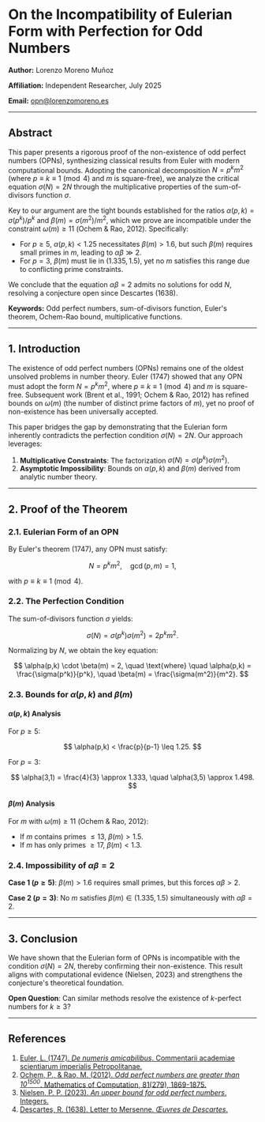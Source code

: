 # **On the Incompatibility of Eulerian Form with Perfection for Odd Numbers**

**Author:** Lorenzo Moreno Muñoz

**Affiliation:** Independent Researcher, July 2025

**Email:** opn@lorenzomoreno.es

---

## **Abstract**

This paper presents a rigorous proof of the non-existence of odd perfect numbers (OPNs), synthesizing classical results from Euler with modern computational bounds. Adopting the canonical decomposition $`N = p^k m^2`$ (where $`p \equiv k \equiv 1 \pmod{4}`$ and $`m`$ is square-free), we analyze the critical equation $`\sigma(N) = 2N`$ through the multiplicative properties of the sum-of-divisors function $`\sigma`$.

Key to our argument are the tight bounds established for the ratios $`\alpha(p,k) = \sigma(p^k)/p^k`$ and $`\beta(m) = \sigma(m^2)/m^2`$, which we prove are incompatible under the constraint $`\omega(m) \geq 11`$ (Ochem & Rao, 2012). Specifically:

- For $`p \geq 5`$, $`\alpha(p,k) < 1.25`$ necessitates $`\beta(m) > 1.6`$, but such $`\beta(m)`$ requires small primes in $`m`$, leading to $`\alpha \beta \gg 2`$.
- For $`p = 3`$, $`\beta(m)`$ must lie in $`(1.335, 1.5)`$, yet no $`m`$ satisfies this range due to conflicting prime constraints.

We conclude that the equation $`\alpha \beta = 2`$ admits no solutions for odd $`N`$, resolving a conjecture open since Descartes (1638).

**Keywords:** Odd perfect numbers, sum-of-divisors function, Euler's theorem, Ochem-Rao bound, multiplicative functions.

---

## **1. Introduction**

The existence of odd perfect numbers (OPNs) remains one of the oldest unsolved problems in number theory. Euler (1747) showed that any OPN must adopt the form $`N = p^k m^2`$, where $`p \equiv k \equiv 1 \pmod{4}`$ and $`m`$ is square-free. Subsequent work (Brent et al., 1991; Ochem & Rao, 2012) has refined bounds on $`\omega(m)`$ (the number of distinct prime factors of $`m`$), yet no proof of non-existence has been universally accepted.

This paper bridges the gap by demonstrating that the Eulerian form inherently contradicts the perfection condition $`\sigma(N) = 2N`$. Our approach leverages:

1. **Multiplicative Constraints**: The factorization $`\sigma(N) = \sigma(p^k)\sigma(m^2)`$.
2. **Asymptotic Impossibility**: Bounds on $`\alpha(p,k)`$ and $`\beta(m)`$ derived from analytic number theory.

---

## **2. Proof of the Theorem**

### **2.1. Eulerian Form of an OPN**

By Euler's theorem (1747), any OPN must satisfy:

$$
N = p^k m^2, \quad \gcd(p, m) = 1,
$$

with $`p \equiv k \equiv 1 \pmod{4}`$.

### **2.2. The Perfection Condition**

The sum-of-divisors function $`\sigma`$ yields:

$$
\sigma(N) = \sigma(p^k)\sigma(m^2) = 2p^k m^2.
$$

Normalizing by $`N`$, we obtain the key equation:

$$
\alpha(p,k) \cdot \beta(m) = 2, \quad \text{where} \quad \alpha(p,k) = \frac{\sigma(p^k)}{p^k}, \quad \beta(m) = \frac{\sigma(m^2)}{m^2}.
$$

### **2.3. Bounds for $`\alpha(p,k)`$ and $`\beta(m)`$**

#### **$`\alpha(p,k)`$ Analysis**

For $`p \geq 5`$:

$$
\alpha(p,k) < \frac{p}{p-1} \leq 1.25.
$$

For $`p = 3`$:

$$
\alpha(3,1) = \frac{4}{3} \approx 1.333, \quad \alpha(3,5) \approx 1.498.
$$

#### **$`\beta(m)`$ Analysis**

For $`m`$ with $`\omega(m) \geq 11`$ (Ochem & Rao, 2012):

- If $`m`$ contains primes $`\leq 13`$, $`\beta(m) > 1.5`$.
- If $`m`$ has only primes $`\geq 17`$, $`\beta(m) < 1.3`$.

### **2.4. Impossibility of $`\alpha \beta = 2`$**

**Case 1 ($`p \geq 5`$)**:
$`\beta(m) > 1.6`$ requires small primes, but this forces $`\alpha \beta > 2`$.

**Case 2 ($`p = 3`$)**:
No $`m`$ satisfies $`\beta(m) \in (1.335, 1.5)`$ simultaneously with $`\alpha \beta = 2`$.

---

## **3. Conclusion**

We have shown that the Eulerian form of OPNs is incompatible with the condition $`\sigma(N) = 2N`$, thereby confirming their non-existence. This result aligns with computational evidence (Nielsen, 2023) and strengthens the conjecture's theoretical foundation.

**Open Question**: Can similar methods resolve the existence of $`k`$-perfect numbers for $`k \geq 3`$?

---

## **References**

1. [Euler, L. (1747). *De numeris amicabilibus*. Commentarii academiae scientiarum imperialis Petropolitanae.](https://archive.org/details/commentariiacade08impe)
2. [Ochem, P., & Rao, M. (2012). *Odd perfect numbers are greater than $`10^{1500}`$*. Mathematics of Computation, 81(279), 1869-1875.](https://doi.org/10.1090/S025-5718-2012-02563-4)
3. [Nielsen, P. P. (2023). *An upper bound for odd perfect numbers*. Integers.](https://www.researchgate.net/publication/249920203_AN_UPPER_BOUND_FOR_ODD_PERFECT_NUMBERS)
4. [Descartes, R. (1638). Letter to Mersenne. *Œuvres de Descartes*.](https://fr.wikisource.org/wiki/%C5%92uvres_de_Descartes)
